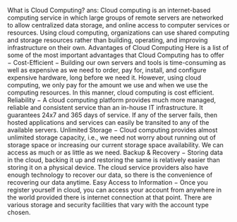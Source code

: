What is Cloud Computing?
ans:
Cloud computing is an internet-based computing service in which large groups of remote servers are networked to allow centralized data storage, and online access to computer services or resources. Using cloud computing, organizations can use shared computing and storage resources rather than building, operating, and improving infrastructure on their own.
Advantages of Cloud Computing
Here is a list of some of the most important advantages that Cloud Computing has to offer −
Cost-Efficient − Building our own servers and tools is time-consuming as well as expensive as we need to order, pay for, install, and configure expensive hardware, long before we need it. However, using cloud computing, we only pay for the amount we use and when we use the computing resources. In this manner, cloud computing is cost efficient.
Reliability − A cloud computing platform provides much more managed, reliable and consistent service than an in-house IT infrastructure. It guarantees 24x7 and 365 days of service. If any of the server fails, then hosted applications and services can easily be transited to any of the available servers.
Unlimited Storage − Cloud computing provides almost unlimited storage capacity, i.e., we need not worry about running out of storage space or increasing our current storage space availability. We can access as much or as little as we need.
Backup & Recovery − Storing data in the cloud, backing it up and restoring the same is relatively easier than storing it on a physical device. The cloud service providers also have enough technology to recover our data, so there is the convenience of recovering our data anytime.
Easy Access to Information − Once you register yourself in cloud, you can access your account from anywhere in the world provided there is internet connection at that point. There are various storage and security facilities that vary with the account type chosen.